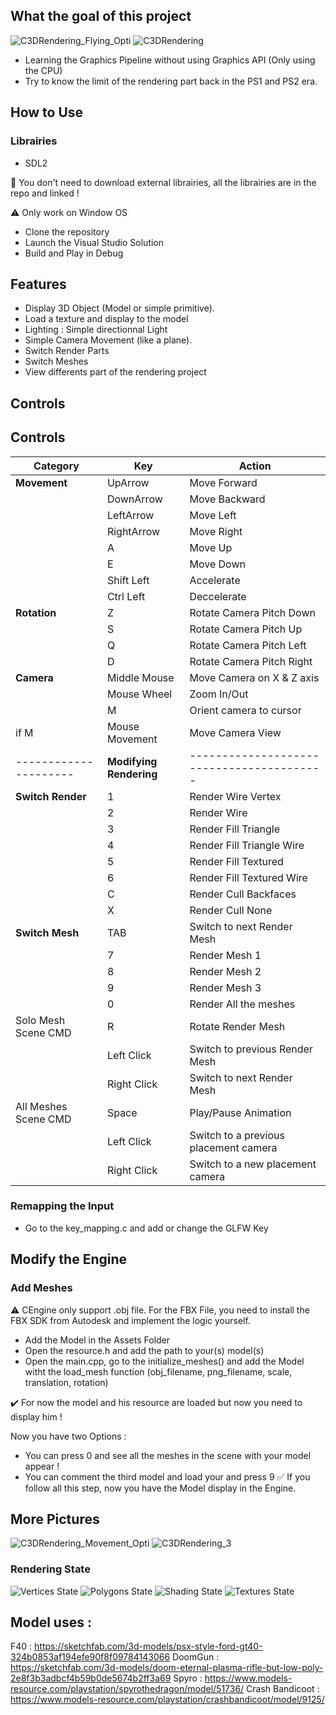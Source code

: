 ## What the goal of this project
![C3DRendering_Flying_Opti](https://github.com/user-attachments/assets/ce4e4e94-609c-4bd8-ba98-da357d59b0d4)
![C3DRendering](https://github.com/user-attachments/assets/c57af6b8-1197-451f-92ee-33e0d9c0466a)

- Learning the Graphics Pipeline without using Graphics API (Only using the CPU)
- Try to know the limit of the rendering part back in the PS1 and PS2 era.

## How to Use

### Librairies

- SDL2

🙌 You don't need to download external librairies, all the librairies are in the repo and linked !

⚠️ Only work on Window OS

- Clone the repository
- Launch the Visual Studio Solution
- Build and Play in Debug

## Features

- Display 3D Object (Model or simple primitive).
- Load a texture and display to the model
- Lighting : Simple directionnal Light
- Simple Camera Movement (like a plane).
- Switch Render Parts
- Switch Meshes
- View differents part of the rendering project

## Controls

## Controls

| **Category** | **Key** | **Action** |
| --- | --- | --- |
| **Movement** | UpArrow | Move Forward |
|  | DownArrow | Move Backward |
|  | LeftArrow | Move Left |
|  | RightArrow | Move Right |
|  | A | Move Up |
|  | E | Move Down |
|  | Shift Left | Accelerate |
|  | Ctrl Left | Deccelerate |
| **Rotation** | Z | Rotate Camera Pitch Down |
|  | S | Rotate Camera Pitch Up |
|  | Q | Rotate Camera Pitch Left |
|  | D | Rotate Camera Pitch Right |
| **Camera** | Middle Mouse  | Move Camera on X & Z axis  |
|  | Mouse Wheel | Zoom In/Out  |
|  | M | Orient camera to cursor  |
| if M | Mouse Movement | Move Camera View |
| --------------------- | **Modifying Rendering** | ----------------------------------------- |
| **Switch Render** | 1 | Render Wire Vertex |
|  | 2 | Render Wire |
|  | 3 | Render Fill Triangle |
|  | 4 | Render Fill Triangle Wire |
|  | 5 | Render Fill Textured |
|  | 6 | Render Fill Textured Wire |
|  | C | Render Cull Backfaces |
|  | X | Render Cull None |
| **Switch Mesh** | TAB | Switch to next Render Mesh |
|  | 7 | Render Mesh 1 |
|  | 8 | Render Mesh 2 |
|  | 9 | Render Mesh 3 |
|  | 0 | Render All the meshes |
| Solo Mesh Scene CMD | R  | Rotate Render Mesh |
|  | Left Click | Switch to previous Render Mesh |
|  | Right Click | Switch to next Render Mesh |
| All Meshes Scene CMD | Space | Play/Pause Animation |
|  | Left Click | Switch to a previous placement camera |
|  | Right Click | Switch to a new placement camera |

### Remapping the Input

- Go to the key_mapping.c and add or change the GLFW Key

## Modify the Engine

### Add Meshes

⚠️ CEngine only support .obj file. For the FBX File, you need to install the FBX SDK from Autodesk and implement the logic yourself.

- Add the Model in the Assets Folder
- Open the resource.h and add the path to your(s) model(s)
- Open the main.cpp, go to the initialize_meshes() and add the Model witht the load_mesh function (obj_filename, png_filename, scale, translation, rotation)

✔️ For now the model and his resource are loaded but now you need to display him !

Now you have two Options : 

- You can press 0 and see all the meshes in the scene with your model appear !
- You can comment the third model and load your and press 9
✅ If you follow all this step, now you have the Model display in the Engine.

## More Pictures

![C3DRendering_Movement_Opti](https://github.com/user-attachments/assets/e5f10fca-88ea-4153-a5aa-ba351239519c)
![C3DRendering_3](https://github.com/user-attachments/assets/60414390-ede1-4eaa-a3e6-54e7791feab3)

### Rendering State

![Vertices State](https://github.com/user-attachments/assets/50cdfd75-bca7-457a-8f27-5670c73fe554)
![Polygons State](https://github.com/user-attachments/assets/743ae70b-3ec2-4c8d-85d7-54894e04da6b)
![Shading State](https://github.com/user-attachments/assets/524c747f-cab5-4ac6-906e-d097a7fc8690)
![Textures State](https://github.com/user-attachments/assets/7596567c-5d97-4de2-9ae4-bc9058888cf1)


## Model uses :

F40 : https://sketchfab.com/3d-models/psx-style-ford-gt40-324b0853af194efe90f8f09784143066
DoomGun : https://sketchfab.com/3d-models/doom-eternal-plasma-rifle-but-low-poly-2e8f3b3adbcf4b59b0de5674b2ff3a69
Spyro : https://www.models-resource.com/playstation/spyrothedragon/model/51736/
Crash Bandicoot : https://www.models-resource.com/playstation/crashbandicoot/model/9125/
